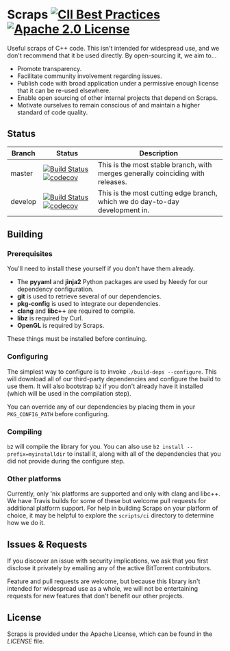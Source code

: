 # Scraps [![CII Best Practices](https://bestpractices.coreinfrastructure.org/projects/368/badge)](https://bestpractices.coreinfrastructure.org/projects/368) [![Apache 2.0 License](https://img.shields.io/badge/license-Apache%202.0-blue.svg)](https://raw.githubusercontent.com/bittorrent/scraps/master/LICENSE)

Useful scraps of C++ code. This isn't intended for widespread use, and we don't recommend that it be used directly. By open-sourcing it, we aim to...

* Promote transparency.
* Facilitate community involvement regarding issues.
* Publish code with broad application under a permissive enough license that it can be re-used elsewhere.
* Enable open sourcing of other internal projects that depend on Scraps.
* Motivate ourselves to remain conscious of and maintain a higher standard of code quality.

## Status

| Branch | Status | Description |
| --- | --- | --- |
| master | [![Build Status](https://travis-ci.org/bittorrent/scraps.svg?branch=master)](https://travis-ci.org/bittorrent/scraps) [![codecov](https://codecov.io/gh/bittorrent/scraps/branch/master/graph/badge.svg)](https://codecov.io/gh/bittorrent/scraps) | This is the most stable branch, with merges generally coinciding with releases. |
| develop | [![Build Status](https://travis-ci.org/bittorrent/scraps.svg?branch=develop)](https://travis-ci.org/bittorrent/scraps) [![codecov](https://codecov.io/gh/bittorrent/scraps/branch/develop/graph/badge.svg)](https://codecov.io/gh/bittorrent/scraps) | This is the most cutting edge branch, which we do day-to-day development in. |

## Building

### Prerequisites

You'll need to install these yourself if you don't have them already.

* The **pyyaml** and **jinja2** Python packages are used by Needy for our dependency configuration.
* **git** is used to retrieve several of our dependencies.
* **pkg-config** is used to integrate our dependencies.
* **clang** and **libc++** are required to compile.
* **libz** is required by Curl.
* **OpenGL** is required by Scraps.

These things must be installed before continuing.

### Configuring

The simplest way to configure is to invoke `./build-deps --configure`. This will download all of our third-party dependencies and configure the build to use them. It will also bootstrap `b2` if you don't already have it installed (which will be used in the compilation step).

You can override any of our dependencies by placing them in your `PKG_CONFIG_PATH` before configuring.

### Compiling

`b2` will compile the library for you. You can also use `b2 install --prefix=myinstalldir` to install it, along with all of the dependencies that you did not provide during the configure step.

### Other platforms

Currently, only 'nix platforms are supported and only with clang and libc++. We have Travis builds for some of these but welcome pull requests for additional platform support. For help in building Scraps on your platform of choice, it may be helpful to explore the `scripts/ci` directory to determine how we do it.

## Issues & Requests

If you discover an issue with security implications, we ask that you first disclose it privately by emailing any of the active BitTorrent contributors.

Feature and pull requests are welcome, but because this library isn't intended for widespread use as a whole, we will not be entertaining requests for new features that don't benefit our other projects.

## License

Scraps is provided under the Apache License, which can be found in the *LICENSE* file.
